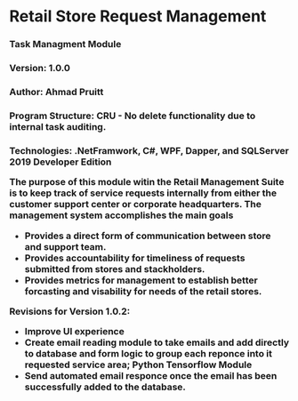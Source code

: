 <h1> Retail Store Request Management

<h3>Task Managment Module
<h3>Version: 1.0.0
<h3>Author: Ahmad Pruitt
<h3>Program Structure: CRU - No delete functionality due to internal task auditing.
<h3>Technologies: .NetFramwork, C#, WPF, Dapper, and SQLServer 2019 Developer Edition

The purpose of this module witin the Retail Management Suite is to keep track of service requests internally from either the customer support center or corporate headquarters. The management system accomplishes the main goals


-   Provides a direct form of communication between store and support team.
-   Provides accountability for timeliness of requests submitted from stores and stackholders.
-   Provides metrics for management to establish better forcasting and visability for needs of the retail stores.

Revisions for Version 1.0.2:

-   Improve UI experience
-   Create email reading module to take emails and add directly to database and form logic to group each reponce into it requested service area; Python Tensorflow Module
-   Send automated email responce once the email has been successfully added to the database.
